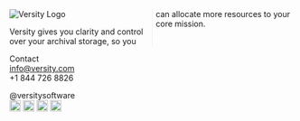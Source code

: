 <div style="-webkit-column-count: 2; -moz-column-count: 2; column-count: 2; -webkit-column-rule: 1px dotted #e0e0e0; -moz-column-rule: 1px dotted #e0e0e0; column-rule: 1px dotted #e0e0e0;">
  <a to="https://www.versity.com" target="_blank">
   <img src="https://www.versity.com/wp-content/themes/versity-theme/assets/img/svg/logo.svg" alt="Versity Logo" />
  </a>
  <p>
  Versity gives you clarity and control over your archival storage, so you can allocate more resources to your core mission.
  </p>
</div>

Contact <br />
info@versity.com <br />
+1 844 726 8826

@versitysoftware <br />
[<img alt="linkedin" src="https://github.com/versity/versitygw/assets/50177554/9b510faf-3976-43e1-a24b-73de8325262f" width="20px" hight="20px" />](https://www.linkedin.com/company/versity/)
[<img alt="twitter" src="https://github.com/versity/versitygw/assets/50177554/61f20f53-9e22-41bc-9d57-416db59cc5ea" width="20px" hight="20px" />](https://twitter.com/VersitySoftware)
[<img alt="facebook" src="https://github.com/versity/versitygw/assets/50177554/7eca355f-b1e3-4206-aa7c-793fd675e61d" width="20px" hight="20px" />](https://www.facebook.com/versitysoftware)
[<img alt="instagram" src="https://github.com/versity/versitygw/assets/50177554/834b3a97-3f73-4cde-a60a-8e68777206c7" width="20px" hight="20px" />](https://www.instagram.com/versitysoftware/)

